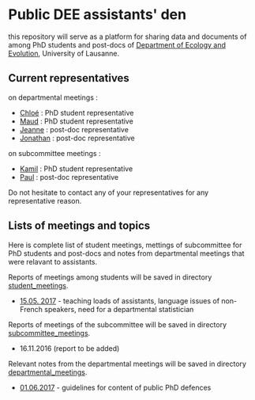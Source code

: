# Public DEE assistants' den

this repository will serve as a platform for sharing data and documents of among PhD students and post-docs of [Department of Ecology and Evolution](http://www.unil.ch/dee/home.html), University of Lausanne.

## Current representatives

on departmental meetings :
- [Chloé](https://www.unil.ch/dee/en/home/menuinst/people/graduate-students/chloe-larose.html) : PhD student representative
- [Maud](https://www.unil.ch/dee/home/menuinst/people/graduate-students/maud-liegeois.html) : PhD student representative
- [Jeanne](https://www.unil.ch/dee/home/menuinst/people/post-docs--associates/dr-jeanne-tonnabel.html) : post-doc representative
- [Jonathan](https://www.unil.ch/dee/en/home/menuinst/people/post-docs--associates/dr-jonathan-romiguier.html) : post-doc representative

on subcommittee meetings :
- [Kamil](https://www.unil.ch/dee/home/menuinst/people/graduate-students/kamil-jaron.html) : PhD student representative
- [Paul](http://www.unil.ch/dee/home/menuinst/people/post-docs--associates/dr-paul-saunders.html) : post-doc representative

Do not hesitate to contact any of your representatives for any representative reason.

## Lists of meetings and topics

Here is complete list of student meetings, mettings of subcommittee for PhD students and post-docs and notes from departmental meetings that were relavant to assistants.

Reports of meetings among students will be saved in directory [student_meetings](student_meetings).

- [15.05. 2017](student_meetings/170515_assistant_meeting.md) - teaching loads of assistants, language issues of non-French speakers, need for a departmental statistician

Reports of meetings of the subcommittee will be saved in directory [subcommittee_meetings](subcommittee_meetings).

- 16.11.2016 (report to be added)

Relevant notes from the departmental meetings will be saved in directory [departmental_meetings](departmental_meetings).

- [01.06.2017](departmental_meetings/170601_departmental_meeting.md) - guidelines for content of public PhD defences
